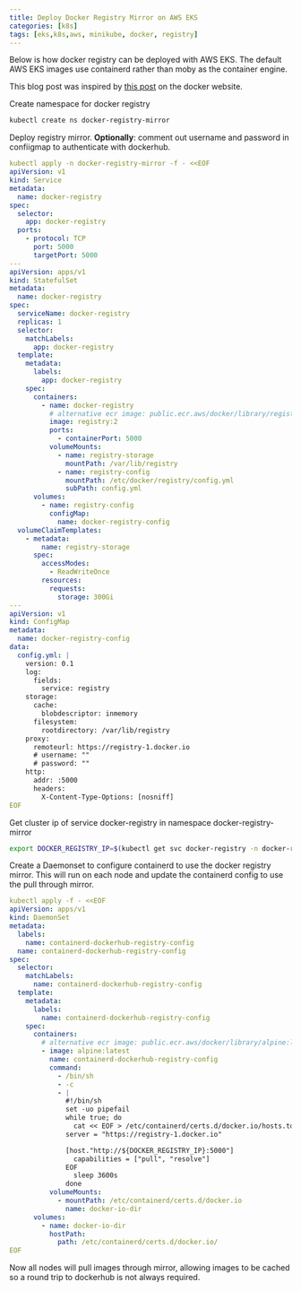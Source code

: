 ```yaml
---
title: Deploy Docker Registry Mirror on AWS EKS 
categories: [k8s]
tags: [eks,k8s,aws, minikube, docker, registry]
---
```

Below is how docker registry can be deployed with AWS EKS. The default AWS EKS images use containerd rather than moby as the container engine.

This blog post was inspired by [this post](https://docs.docker.com/docker-hub/mirror/) on the docker website.

Create namespace for docker registry
```bash
kubectl create ns docker-registry-mirror
```

Deploy registry mirror. 
**Optionally**: comment out username and password in confiigmap to authenticate with dockerhub.
```yaml
kubectl apply -n docker-registry-mirror -f - <<EOF 
apiVersion: v1
kind: Service
metadata:
  name: docker-registry
spec:
  selector:
    app: docker-registry
  ports:
    - protocol: TCP
      port: 5000
      targetPort: 5000
---
apiVersion: apps/v1
kind: StatefulSet
metadata:
  name: docker-registry
spec:
  serviceName: docker-registry
  replicas: 1
  selector:
    matchLabels:
      app: docker-registry
  template:
    metadata:
      labels:
        app: docker-registry
    spec:
      containers:
        - name: docker-registry
          # alternative ecr image: public.ecr.aws/docker/library/registry:2
          image: registry:2
          ports:
            - containerPort: 5000
          volumeMounts:
            - name: registry-storage
              mountPath: /var/lib/registry
            - name: registry-config
              mountPath: /etc/docker/registry/config.yml
              subPath: config.yml
      volumes:
        - name: registry-config
          configMap:
            name: docker-registry-config
  volumeClaimTemplates:
    - metadata:
        name: registry-storage
      spec:
        accessModes:
          - ReadWriteOnce
        resources:
          requests:
            storage: 300Gi
---
apiVersion: v1
kind: ConfigMap
metadata:
  name: docker-registry-config
data:
  config.yml: |
    version: 0.1
    log:
      fields:
        service: registry
    storage:
      cache:
        blobdescriptor: inmemory
      filesystem:
        rootdirectory: /var/lib/registry
    proxy:
      remoteurl: https://registry-1.docker.io
      # username: ""
      # password: ""
    http:
      addr: :5000
      headers:
        X-Content-Type-Options: [nosniff]
EOF
```

Get cluster ip of service docker-registry in namespace docker-registry-mirror
```bash
export DOCKER_REGISTRY_IP=$(kubectl get svc docker-registry -n docker-registry-mirror -o jsonpath='{.spec.clusterIP}')
```

Create a Daemonset to configure containerd to use the docker registry mirror. This will run on each node and update the containerd config to use the pull through mirror.
```yaml
kubectl apply -f - <<EOF
apiVersion: apps/v1
kind: DaemonSet
metadata:
  labels:
    name: containerd-dockerhub-registry-config
  name: containerd-dockerhub-registry-config
spec:
  selector:
    matchLabels:
      name: containerd-dockerhub-registry-config
  template:
    metadata:
      labels:
        name: containerd-dockerhub-registry-config
    spec:
      containers:
        # alternative ecr image: public.ecr.aws/docker/library/alpine:latest
        - image: alpine:latest
          name: containerd-dockerhub-registry-config
          command:
            - /bin/sh
            - -c
            - |
              #!/bin/sh
              set -uo pipefail
              while true; do
                cat << EOF > /etc/containerd/certs.d/docker.io/hosts.toml
              server = "https://registry-1.docker.io"

              [host."http://${DOCKER_REGISTRY_IP}:5000"]
                capabilities = ["pull", "resolve"]
              EOF
                sleep 3600s
              done
          volumeMounts:
            - mountPath: /etc/containerd/certs.d/docker.io
              name: docker-io-dir
      volumes:
        - name: docker-io-dir
          hostPath:
            path: /etc/containerd/certs.d/docker.io/
EOF
```


Now all nodes will pull images through mirror, allowing images to be cached so a round trip to dockerhub is not always required. 

